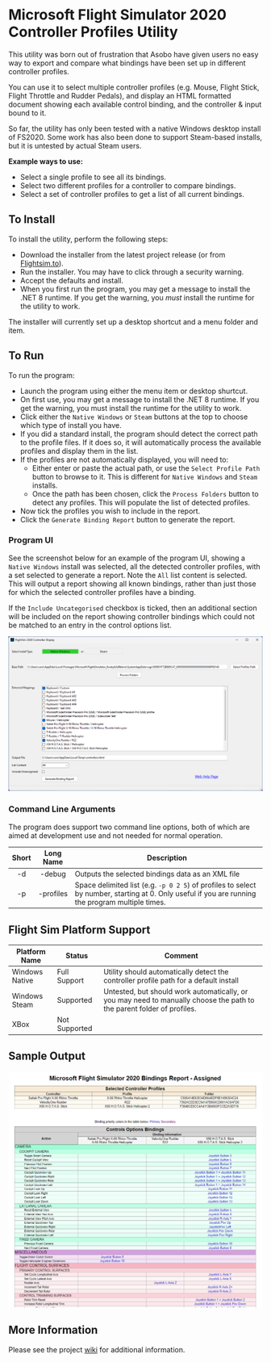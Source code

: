 # Microsoft Flight Simulator 2020 Controller Profiles Utility

This utility was born out of frustration that Asobo have given users no easy way to
export and compare what bindings have been set up in different controller profiles.

You can use it to select multiple controller profiles (e.g. Mouse, Flight Stick, 
Flight Throttle and Rudder Pedals), and display an HTML formatted document showing
each available control binding, and the controller & input bound to it.

So far, the utility has only been tested with a native Windows desktop install of
FS2020. Some work has also been done to support Steam-based installs, but it is
untested by actual Steam users.

**Example ways to use:**
* Select a single profile to see all its bindings.
* Select two different profiles for a controller to compare bindings.
* Select a set of controller profiles to get a list of all current bindings.

## To Install
To install the utility, perform the following steps:
* Download the installer from the latest project release (or from [Flightsim.to](https://flightsim.to/file/79474/fsprofiles)).
* Run the installer. You may have to click through a security warning.
* Accept the defaults and install.
* When you first run the program, you may get a message to install the .NET 8 runtime. If you get the
  warning, you *must* install the runtime for the utility to work.

The installer will currently set up a desktop shortcut and a menu folder and item.

## To Run
To run the program:
* Launch the program using either the menu item or desktop shurtcut.
* On first use, you may get a message to install the .NET 8 runtime. If you get the
  warning, you must install the runtime for the utility to work.
* Click either the `Native Windows` or `Steam` buttons at the top to choose which
type of install you have.
*  If you did a standard install, the program should detect the correct path to the
profile files. If it does so, it will automatically process the available profiles and
display them in the list.
* If the profiles are not automatically displayed, you will need to:
  * Either enter or paste the actual path, or use the `Select Profile Path` button
    to browse to it. This is different for `Native Windows` and `Steam` installs.
  * Once the path has been chosen, click the `Process Folders` button to detect any
    profiles. This will populate the list of detected profiles.
* Now tick the profiles you wish to include in the report.
* Click the `Generate Binding Report` button to generate the report.

### Program UI
See the screenshot below for an example of the program UI, showing a `Native Windows`
install was selected, all the detected controller profiles, with a set selected to
generate a report. Note the `All` list content is selected. This will output a report
showing all known bindings, rather than just those for which the selected controller
profiles have a binding.

If the `Include Uncategorised` checkbox is ticked, then an additional section will be
included on the report showing controller bindings which could not be matched to an 
entry in the control options list.

![Sample report](images/main-form.png)

### Command Line Arguments
The program does support two command line options, both of which are aimed at development use and not needed for normal operation.

| Short | Long Name | Description                                                                                                                                       |
|:-----:|:---------:|---------------------------------------------------------------------------------------------------------------------------------------------------|
| -d    | -debug    | Outputs the selected bindings data as an XML file                                                                                                 |
| -p    | -profiles | Space delimited list (e.g. `-p 0 2 5`) of profiles to select by number, starting at 0. Only useful if you are running the program multiple times. |


## Flight Sim Platform Support
| Platform Name  | Status        | Comment                                                                                                                |
|----------------|---------------|------------------------------------------------------------------------------------------------------------------------|
| Windows Native | Full Support  | Utility should automatically detect the controller profile path for a default install                                  |
| Windows Steam  | Supported     | Untested, but should work automatically, or you may need to manually choose the path to the parent folder of profiles. |
| XBox           | Not Supported |                                                                                                                        |

## Sample Output
![Sample report](images/sample-report.png)

## More Information
Please see the project [wiki](https://github.com/iadarroch/FSProfiles/wiki) for additional information.

